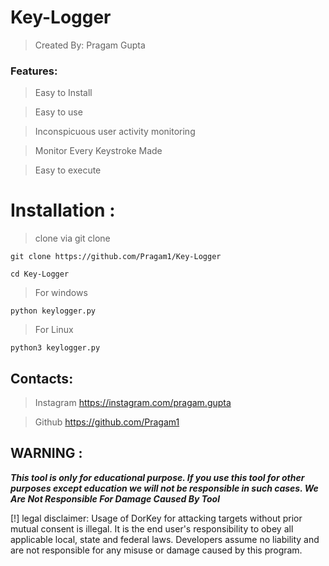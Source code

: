 # Key-Logger
>Created By: Pragam Gupta

### Features:
>Easy to Install

>Easy to use

>Inconspicuous user activity monitoring

>Monitor Every Keystroke Made

>Easy to execute

# Installation :
>clone via git clone

```
git clone https://github.com/Pragam1/Key-Logger
```
```
cd Key-Logger
```
>For windows
```
python keylogger.py
```

>For Linux
```
python3 keylogger.py
```
## Contacts:

>Instagram
https://instagram.com/pragam.gupta

>Github
https://github.com/Pragam1

## WARNING : 
***This tool is only for educational purpose. If you use this tool for other purposes except education we will not be responsible in such cases. We Are Not Responsible For Damage Caused By Tool***

[!] legal disclaimer: Usage of DorKey for attacking targets without prior mutual consent is illegal. It is the end user's responsibility to obey all applicable local, state and federal laws. Developers assume no liability and are not responsible for any misuse or damage caused by this program.
